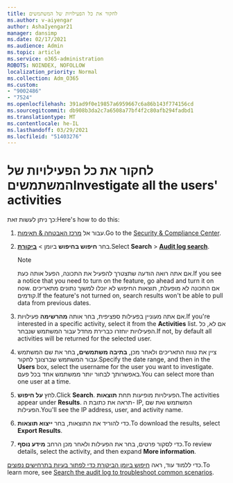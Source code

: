 ```yaml
---
title: לחקור את כל הפעילויות של המשתמשים
ms.author: v-aiyengar
author: AshaIyengar21
manager: dansimp
ms.date: 02/17/2021
ms.audience: Admin
ms.topic: article
ms.service: o365-administration
ROBOTS: NOINDEX, NOFOLLOW
localization_priority: Normal
ms.collection: Adm_O365
ms.custom:
- "9002486"
- "7524"
ms.openlocfilehash: 391ad9f0e19857a6959667c6a86b143f774156cd
ms.sourcegitcommit: db908b3da2c7a6508a77bf4f2c80afb294fadbd1
ms.translationtype: MT
ms.contentlocale: he-IL
ms.lasthandoff: 03/29/2021
ms.locfileid: "51403276"
---
```

# <a name="investigate-all-the-users-activities"></a><span data-ttu-id="a0b62-102">לחקור את כל הפעילויות של המשתמשים</span><span class="sxs-lookup"><span data-stu-id="a0b62-102">Investigate all the users' activities</span></span>

<span data-ttu-id="a0b62-103">כך ניתן לעשות זאת:</span><span class="sxs-lookup"><span data-stu-id="a0b62-103">Here's how to do this:</span></span>

1. <span data-ttu-id="a0b62-104">עבור אל [מרכז האבטחה & תאימות](https://go.microsoft.com/fwlink/p/?linkid=2077143).</span><span class="sxs-lookup"><span data-stu-id="a0b62-104">Go to the [Security & Compliance Center](https://go.microsoft.com/fwlink/p/?linkid=2077143).</span></span>
1. <span data-ttu-id="a0b62-105">בחר **חיפוש בחיפוש** ביומן  >  **[ביקורת](https://go.microsoft.com/fwlink/?linkid=2103759)**.</span><span class="sxs-lookup"><span data-stu-id="a0b62-105">Select **Search** > **[Audit log search](https://go.microsoft.com/fwlink/?linkid=2103759)**.</span></span>
    > [!NOTE]
    > <span data-ttu-id="a0b62-106">אם אתה רואה הודעה שתצטרך להפעיל את התכונה, הפעל אותה כעת.</span><span class="sxs-lookup"><span data-stu-id="a0b62-106">If you see a notice that you need to turn on the feature, go ahead and turn it on now.</span></span> <span data-ttu-id="a0b62-107">אם התכונה לא מופעלת, תוצאות החיפוש לא יוכלו למשוך נתונים מתאריכים קודמים.</span><span class="sxs-lookup"><span data-stu-id="a0b62-107">If the feature's not turned on, search results won't be able to pull data from previous dates.</span></span>

1. <span data-ttu-id="a0b62-108">אם אתה מעוניין בפעילות ספציפית, בחר אותה **מהרשימה** פעילויות.</span><span class="sxs-lookup"><span data-stu-id="a0b62-108">If you're interested in a specific activity, select it from the **Activities** list.</span></span> <span data-ttu-id="a0b62-109">אם לא, כל הפעילויות יוחזרו כברירת מחדל עבור המשתמש שנבחר.</span><span class="sxs-lookup"><span data-stu-id="a0b62-109">If not, by default all activities will be returned for the selected user.</span></span>
1. <span data-ttu-id="a0b62-110">ציין את טווח התאריכים ולאחר מכן, **בתיבה משתמשים,** בחר את שם המשתמש עבור המשתמש שברצונך לחקור.</span><span class="sxs-lookup"><span data-stu-id="a0b62-110">Specify the date range, and then in the **Users** box, select the username for the user you want to investigate.</span></span> <span data-ttu-id="a0b62-111">באפשרותך לבחור יותר ממשתמש אחד בכל פעם.</span><span class="sxs-lookup"><span data-stu-id="a0b62-111">You can select more than one user at a time.</span></span>
1. <span data-ttu-id="a0b62-112">לחץ **על חיפוש**.</span><span class="sxs-lookup"><span data-stu-id="a0b62-112">Click **Search**.</span></span> <span data-ttu-id="a0b62-113">הפעילויות מופיעות תחת **תוצאות**.</span><span class="sxs-lookup"><span data-stu-id="a0b62-113">The activities appear under **Results**.</span></span> <span data-ttu-id="a0b62-114">תראה את כתובת ה- IP, המשתמש ואת שם הפעילות.</span><span class="sxs-lookup"><span data-stu-id="a0b62-114">You'll see the IP address, user, and activity name.</span></span>
1. <span data-ttu-id="a0b62-115">כדי להוריד את התוצאות, בחר **ייצוא תוצאות**.</span><span class="sxs-lookup"><span data-stu-id="a0b62-115">To download the results, select **Export Results**.</span></span>
1. <span data-ttu-id="a0b62-116">כדי לסקור פרטים, בחר את הפעילות ולאחר מכן הרחב **מידע נוסף**.</span><span class="sxs-lookup"><span data-stu-id="a0b62-116">To review details, select the activity, and then expand **More information**.</span></span>

<span data-ttu-id="a0b62-117">כדי ללמוד עוד, ראה [חיפוש ביומן הביקורת כדי לפתור בעיות בתרחישים נפוצים](https://go.microsoft.com/fwlink/?linkid=2103944).</span><span class="sxs-lookup"><span data-stu-id="a0b62-117">To learn more, see [Search the audit log to troubleshoot common scenarios](https://go.microsoft.com/fwlink/?linkid=2103944).</span></span>